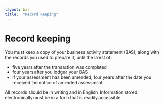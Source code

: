 ```yaml
---
layout: bas
title:  "Record keeping"
---
```


<h1>Record keeping</h1>
<p>You must keep a copy of your business activity statement (BAS), along with the records you used to prepare it, until the latest of:</p>
<ul>
<li>five years after the transaction was completed</li>
<li>four years after you lodged your BAS</li>
<li>if your assessment has been amended, four years after the date you received the notice of amended assessment.</li>
</ul>
<p>All records should be in writing and in English. Information stored electronically must be in a form that is readily accessible.</p>